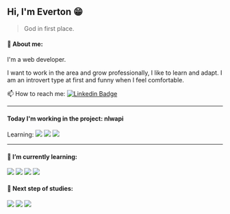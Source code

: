 ## Hi, I'm Everton :grin:
> God in first place.

#### :raising_hand: About me:
<p>I'm a web developer.</p>
<p>
  I want to work in the area and grow professionally, I like to learn and adapt. I am an introvert type at first and funny when I feel comfortable.
</p>

:mailbox: How to reach me: 
[![Linkedin Badge](https://img.shields.io/badge/-EvertonLopes-blue?style=flat-square&logo=Linkedin&logoColor=white&link=https://www.linkedin.com/in/everton-lopes-costa)](https://www.linkedin.com/in/everton-lopes-costa)

___
#### Today I'm working in the project: **nlwapi**

Learning: 
![](https://img.shields.io/badge/_-Node.JS-brightgreen?style=flat-square&logo=node.js&logoColor=white)
![](https://img.shields.io/badge/_-Typescript-informational?style=flat-square&logo=typescript&logoColor=white)
![](https://img.shields.io/badge/_-TypeORM-informational?style=flat-square&logo=typeorm&logoColor=white)
___

#### :green_book: I’m currently learning:
![](https://img.shields.io/badge/_-HTML5-critical?style=flat-square&logo=html5&logoColor=white)
![](https://img.shields.io/badge/_-CSS3-blue?style=flat-square&logo=css3&logoColor=white)
![](https://img.shields.io/badge/_-Javascript-yellow?style=flat-square&logo=javascript&logoColor=white)
![](https://img.shields.io/badge/_-Git-red?style=flat-square&logo=git&logoColor=white)

#### :blue_book: Next step of studies:
![](https://img.shields.io/badge/_-Node.JS-brightgreen?style=flat-square&logo=node.js&logoColor=white)
![](https://img.shields.io/badge/_-React.JS-blue?style=flat-square&logo=react&logoColor=white)
![](https://img.shields.io/badge/_-Typescript-informational?style=flat-square&logo=typescript&logoColor=white)
